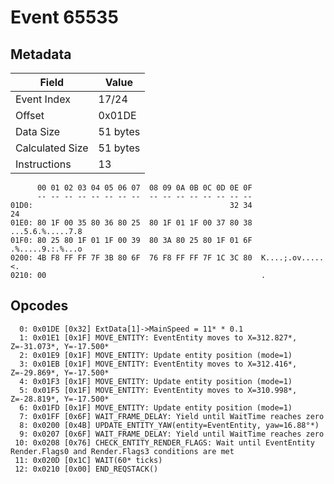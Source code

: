 # Event 65535

## Metadata

| Field           | Value    |
|-----------------|----------|
| Event Index     | 17/24    |
| Offset          | 0x01DE   |
| Data Size       | 51 bytes |
| Calculated Size | 51 bytes |
| Instructions    | 13       |

```
      00 01 02 03 04 05 06 07  08 09 0A 0B 0C 0D 0E 0F
      -- -- -- -- -- -- -- --  -- -- -- -- -- -- -- --
01D0:                                            32 34                24
01E0: 80 1F 00 35 80 36 80 25  80 1F 01 1F 00 37 80 38  ...5.6.%.....7.8
01F0: 80 25 80 1F 01 1F 00 39  80 3A 80 25 80 1F 01 6F  .%.....9.:.%...o
0200: 4B F8 FF FF 7F 3B 80 6F  76 F8 FF FF 7F 1C 3C 80  K....;.ov.....<.
0210: 00                                                .               
```

## Opcodes

```
  0: 0x01DE [0x32] ExtData[1]->MainSpeed = 11* * 0.1
  1: 0x01E1 [0x1F] MOVE_ENTITY: EventEntity moves to X=312.827*, Z=-31.073*, Y=-17.500*
  2: 0x01E9 [0x1F] MOVE_ENTITY: Update entity position (mode=1)
  3: 0x01EB [0x1F] MOVE_ENTITY: EventEntity moves to X=312.416*, Z=-29.869*, Y=-17.500*
  4: 0x01F3 [0x1F] MOVE_ENTITY: Update entity position (mode=1)
  5: 0x01F5 [0x1F] MOVE_ENTITY: EventEntity moves to X=310.998*, Z=-28.819*, Y=-17.500*
  6: 0x01FD [0x1F] MOVE_ENTITY: Update entity position (mode=1)
  7: 0x01FF [0x6F] WAIT_FRAME_DELAY: Yield until WaitTime reaches zero
  8: 0x0200 [0x4B] UPDATE_ENTITY_YAW(entity=EventEntity, yaw=16.88°*)
  9: 0x0207 [0x6F] WAIT_FRAME_DELAY: Yield until WaitTime reaches zero
 10: 0x0208 [0x76] CHECK_ENTITY_RENDER_FLAGS: Wait until EventEntity Render.Flags0 and Render.Flags3 conditions are met
 11: 0x020D [0x1C] WAIT(60* ticks)
 12: 0x0210 [0x00] END_REQSTACK()
```
